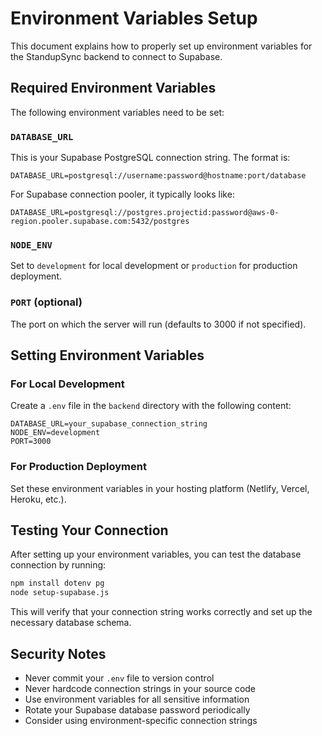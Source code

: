# Environment Variables Setup

This document explains how to properly set up environment variables for the StandupSync backend to connect to Supabase.

## Required Environment Variables

The following environment variables need to be set:

### `DATABASE_URL`

This is your Supabase PostgreSQL connection string. The format is:

```
DATABASE_URL=postgresql://username:password@hostname:port/database
```

For Supabase connection pooler, it typically looks like:

```
DATABASE_URL=postgresql://postgres.projectid:password@aws-0-region.pooler.supabase.com:5432/postgres
```

### `NODE_ENV`

Set to `development` for local development or `production` for production deployment.

### `PORT` (optional)

The port on which the server will run (defaults to 3000 if not specified).

## Setting Environment Variables

### For Local Development

Create a `.env` file in the `backend` directory with the following content:

```
DATABASE_URL=your_supabase_connection_string
NODE_ENV=development
PORT=3000
```

### For Production Deployment

Set these environment variables in your hosting platform (Netlify, Vercel, Heroku, etc.).

## Testing Your Connection

After setting up your environment variables, you can test the database connection by running:

```bash
npm install dotenv pg
node setup-supabase.js
```

This will verify that your connection string works correctly and set up the necessary database schema.

## Security Notes

- Never commit your `.env` file to version control
- Never hardcode connection strings in your source code
- Use environment variables for all sensitive information
- Rotate your Supabase database password periodically
- Consider using environment-specific connection strings 